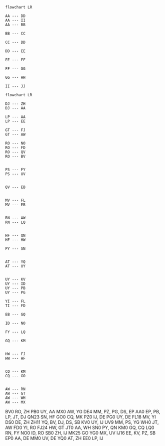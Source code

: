 ```mermaid
flowchart LR

AA --- DD
AA --- II
AA --- BB

BB --- CC

CC --- DD

DD --- EE

EE --- FF

FF --- GG

GG --- HH

II --- JJ
```

```mermaid
flowchart LR

DJ --- ZH
DJ --- AA

LP --- AA
LP --- EE

GT --- FJ
GT --- AW

RO --- NO
RO --- FD
RO --- QV
RO --- BV


PS --- FY
PS --- UV


QV --- EB


MV --- FL
MV --- EB


RN --- AW
RN --- LQ


HF --- QN
HF --- HW

PY --- SN


AT --- YQ
AT --- UY


UY --- KV
UY --- ID
UY --- PB
UY --- PG

YI --- FL
TI --- FD

EB --- GQ

ID --- NO

FY --- LQ

GQ --- KM


HW --- FJ
HW --- HF


CQ --- KM
CQ --- GO


AW --- RN
AW --- GT
AW --- WH
AW --- MX
```

BV0 RO, ZH
PB0 UY, AA
MX0 AW, YG
DE4 MM, PZ, PG, DS, EP
AA0 EP, PB, LP, JT, DJ
QN23 SN, HF
GO0 CQ, MK
PZ0 IJ, DE
PG0 UY, DE
FL18 MV, YI
DS0 DE, ZH
ZH11 YQ, BV, DJ, DS, SB
KV0 UY, IJ
UV9 MM, PS, YG
WH0 JT, AW
FD0 YI, RO
FJ24 HW, GT
JT0 AA, WH
SN0 PY, QN
KM0 GQ, CQ
LQ0 RN, FY
NO0 ID, RO
SB0 ZH, IJ
MK25 GO
YG0 MX, UV
IJ16 EE, KV, PZ, SB
EP0 AA, DE
MM0 UV, DE
YQ0 AT, ZH
EE0 LP, IJ
